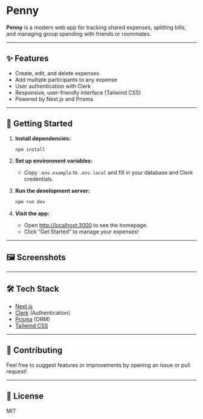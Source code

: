 # Penny

**Penny** is a modern web app for tracking shared expenses, splitting bills, and managing group spending with friends or roommates.

---

## ✨ Features

- Create, edit, and delete expenses
- Add multiple participants to any expense
- User authentication with Clerk
- Responsive, user-friendly interface (Tailwind CSS)
- Powered by Next.js and Prisma

---

## 🚀 Getting Started

1. **Install dependencies:**
   ```bash
   npm install
   ```
2. **Set up environment variables:**
   - Copy `.env.example` to `.env.local` and fill in your database and Clerk credentials.

3. **Run the development server:**
   ```bash
   npm run dev
   ```

4. **Visit the app:**
   - Open [http://localhost:3000](http://localhost:3000) to see the homepage.
   - Click “Get Started” to manage your expenses!

---

## 🖼️ Screenshots

<!-- Optionally add screenshots here -->
<!-- ![Homepage](./public/screenshot-home.png) -->
<!-- ![Expenses Page](./public/screenshot-expenses.png) -->

---

## 🛠️ Tech Stack

- [Next.js](https://nextjs.org/)
- [Clerk](https://clerk.com/) (Authentication)
- [Prisma](https://prisma.io/) (ORM)
- [Tailwind CSS](https://tailwindcss.com/)

---

## 🤝 Contributing

Feel free to suggest features or improvements by opening an issue or pull request!

---

## 📄 License

MIT
